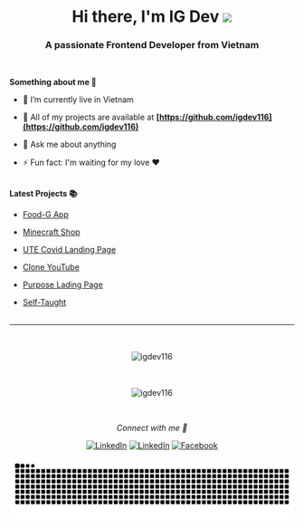 <h1 align="center">Hi there, I'm IG Dev <a href="https://www.gautamkrishnar.com/"><img src="https://media.giphy.com/media/hvRJCLFzcasrR4ia7z/giphy.gif" width="25px"></a></h1>
<h3 align="center">A passionate Frontend Developer from Vietnam</h3>
<br />

**Something about me ️🎅**

- 🍔 I’m currently live in Vietnam

- 🍞 All of my projects are available at **[https://github.com/igdev116](https://github.com/igdev116)**

- 💬 Ask me about anything

- ⚡ Fun fact: I'm waiting for my love ❤
  <br />
  <br />

**Latest Projects 📚**

- [Food-G App](https://food-g-app.web.app)

- [Minecraft Shop](https://igdev116.github.io/minecraft-shop)

- [UTE Covid Landing Page](https://igdev116.github.io/ute-covid-landing-page)

- [Clone YouTube](https://igdev116.github.io/clone-youtube)

- [Purpose Lading Page](https://ig-purpose.web.app)

- [Self-Taught](https://igdev116.github.io/kt-sass)
  <br />
  <br />

---

</p>
<br />

<p align="center"><img align="center" src="https://github-readme-stats.vercel.app/api?username=igdev116&show_icons=true&locale=en&title_color=1e88e5&&icon_color=ffb300&theme=react" alt="igdev116" /></p>
<br />

<p align="center"><img align="center" src="https://github-readme-stats.vercel.app/api/top-langs?username=igdev116&title_color=1e88e5&theme=react" alt="igdev116" /></p>
<br />

<p align="center"><i >Connect with me 🚀</i></p>
<p align="center">
  <a href="https://www.linkedin.com/in/hu%E1%BB%B3nh-minh-h%C6%B0ng-08ab9a1ba/" target="_blank"><img src="https://img.shields.io/badge/LinkedIn-%230077B5.svg?&style=flat-square&logo=linkedin&logoColor=white" alt="LinkedIn"></a>
  <a href="https://www.youtube.com/channel/UCtMA-IpVPoFIg1Psf5x1-fQ" target="_blank"><img src="https://img.shields.io/youtube/channel/views/UCtMA-IpVPoFIg1Psf5x1-fQ?color=FF514E&label=Youtube&logo=youtube&logoColor=FF514E&style=flat-square" alt="LinkedIn"></a>
  <a href="https://www.facebook.com/hung1162/" target="_blank"><img src="https://img.shields.io/badge/Facebook-%231877F2.svg?&style=flat-square&logo=facebook&logoColor=white" alt="Facebook"></a>
</p>

![snake gif](https://github.com/igdev116/igdev116/blob/output/github-contribution-grid-snake.svg)
